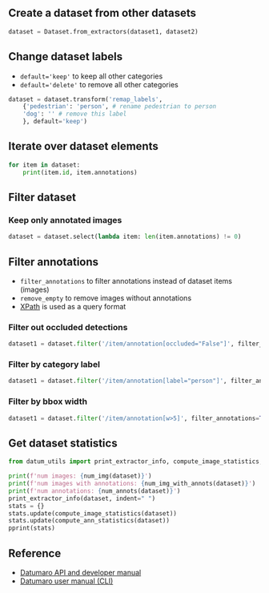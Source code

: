 ## Create a dataset from other datasets

```python
dataset = Dataset.from_extractors(dataset1, dataset2)
```

## Change dataset labels

- `default='keep'` to keep all other categories
- `default='delete'` to remove all other categories

```python
dataset = dataset.transform('remap_labels',
    {'pedestrian': 'person', # rename pedestrian to person
    'dog': '' # remove this label
    }, default='keep')
```

## Iterate over dataset elements

```python
for item in dataset:
    print(item.id, item.annotations)
```

## Filter dataset

### Keep only annotated images

```python
dataset = dataset.select(lambda item: len(item.annotations) != 0)
```

## Filter annotations

- `filter_annotations` to filter annotations instead of dataset items (images)
- `remove_empty` to remove images without annotations
- [XPath](https://devhints.io/xpath) is used as a query format

### Filter out occluded detections

```python
dataset1 = dataset.filter('/item/annotation[occluded="False"]', filter_annotations=True)
```

### Filter by category label

```python
dataset1 = dataset.filter('/item/annotation[label="person"]', filter_annotations=True)
```

### Filter by bbox width

```python
dataset1 = dataset.filter('/item/annotation[w>5]', filter_annotations=True)
```

## Get dataset statistics

```python
from datum_utils import print_extractor_info, compute_image_statistics, compute_ann_statistics, num_img, num_img_with_annots, num_annots

print(f'num images: {num_img(dataset)}')
print(f'num images with annotations: {num_img_with_annots(dataset)}')
print(f'num annotations: {num_annots(dataset)}')
print_extractor_info(dataset, indent=" ")
stats = {}
stats.update(compute_image_statistics(dataset))
stats.update(compute_ann_statistics(dataset))
pprint(stats)
```

## Reference

- [Datumaro API and developer manual](https://github.com/openvinotoolkit/datumaro/blob/develop/docs/developer_guide.md)
- [Datumaro user manual (CLI)](https://github.com/openvinotoolkit/datumaro/blob/develop/docs/user_manual.md)
